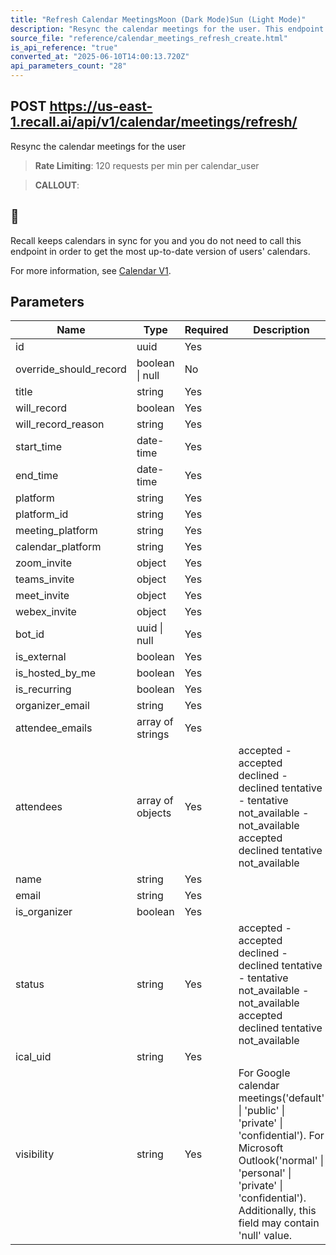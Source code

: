 ```yaml
---
title: "Refresh Calendar MeetingsMoon (Dark Mode)Sun (Light Mode)"
description: "Resync the calendar meetings for the user. This endpoint is rate limited to: 120 requests per min per calendar_user"
source_file: "reference/calendar_meetings_refresh_create.html"
is_api_reference: "true"
converted_at: "2025-06-10T14:00:13.720Z"
api_parameters_count: "28"
---
```

## POST https://us-east-1.recall.ai/api/v1/calendar/meetings/refresh/

Resync the calendar meetings for the user

> **Rate Limiting**: 120 requests per min per calendar_user

> **CALLOUT**:

## 📘

Recall keeps calendars in sync for you and you do not need to call this endpoint in order to get the most up-to-date version of users' calendars.

For more information, see [Calendar V1](/docs/calendar-v1-faq#when-do-i-have-to-call-the-refresh-calendar-meetings-endpoint).
## Parameters

| Name | Type | Required | Description |
| --- | --- | --- | --- |
| id | uuid | Yes |  |
| override_should_record | boolean \| null | No |  |
| title | string | Yes |  |
| will_record | boolean | Yes |  |
| will_record_reason | string | Yes |  |
| start_time | date-time | Yes |  |
| end_time | date-time | Yes |  |
| platform | string | Yes |  |
| platform_id | string | Yes |  |
| meeting_platform | string | Yes |  |
| calendar_platform | string | Yes |  |
| zoom_invite | object | Yes |  |
| teams_invite | object | Yes |  |
| meet_invite | object | Yes |  |
| webex_invite | object | Yes |  |
| bot_id | uuid \| null | Yes |  |
| is_external | boolean | Yes |  |
| is_hosted_by_me | boolean | Yes |  |
| is_recurring | boolean | Yes |  |
| organizer_email | string | Yes |  |
| attendee_emails | array of strings | Yes |  |
| attendees | array of objects | Yes | accepted - accepted declined - declined tentative - tentative not_available - not_available  accepted declined tentative not_available |
| name | string | Yes |  |
| email | string | Yes |  |
| is_organizer | boolean | Yes |  |
| status | string | Yes | accepted - accepted declined - declined tentative - tentative not_available - not_available  accepted declined tentative not_available |
| ical_uid | string | Yes |  |
| visibility | string | Yes | For Google calendar meetings('default' \| 'public' \| 'private' \| 'confidential').         For Microsoft Outlook('normal' \| 'personal' \| 'private' \| 'confidential').         Additionally, this field may contain 'null' value. |
